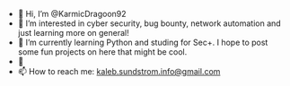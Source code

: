 - 👋 Hi, I’m @KarmicDragoon92
- 👀 I’m interested in cyber security, bug bounty, network automation and just learning more on general!
- 🌱 I’m currently learning Python and studing for Sec+. I hope to post some fun projects on here that might be cool.
- 💞️ 
- 📫 How to reach me: kaleb.sundstrom.info@gmail.com

<!---
KarmicDragoon92/KarmicDragoon92 is a ✨ special ✨ repository because its `README.md` (this file) appears on your GitHub profile.
You can click the Preview link to take a look at your changes.
--->
